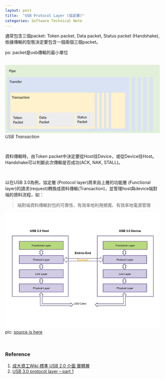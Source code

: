 ```yaml
---
layout: post
title:  "USB Protocol Layer (協定層)"
categories: Software Technical Note
---
```


通常包含三個packet: Token packet, Data packet, Status packet (Handshake), 依據傳輸的型態決定要包含一個兩個三個packet。 

ps: packet是usb傳輸的最小單位 

&nbsp;&nbsp;&nbsp;
![USB Transaction](/assets/images/usb_transaction.png)
*USB Transaction*

&nbsp;&nbsp;&nbsp;&nbsp;&nbsp;&nbsp;&nbsp;

資料傳輸時，由Token packet中決定要從Host往Device，或從Device往Host。Handshake可以判斷此次傳輸是否成功(ACK, NAK, STALL)。

&nbsp;&nbsp;&nbsp;&nbsp;&nbsp;&nbsp;

以在USB 3.0為例，協定層 (Protocol layer)將來自上層的功能層 (Functional layer)的請求(request)轉換成資料傳輸(Transaction)，並管理host與device端對端的資料流程，如：

> 端對端資料傳輸封包的可靠性、有效率地利用頻寬、有效率地電源管理  


![USB Transaction](/assets/images/usb_trascation_2.jpg)
pic: [source is here](http://www.techdesignforums.com/practice/files/2013/09/USB-University-diag-4-lrg.jpg*) 

&nbsp;&nbsp;&nbsp;&nbsp;&nbsp;

### Reference
  1. [成大資工Wiki 標準 USB 2.0 介面 實體層](http://wiki.csie.ncku.edu.tw/embedded/USB#實體層)
  2. [USB 3.0 protocol layer – part 1](http://www.techdesignforums.com/practice/technique/usb-3-0-protocol-layer-1)